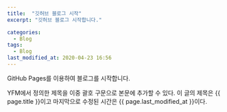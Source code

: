 ```yaml
---
title:  "깃허브 블로그 시작"
excerpt: "깃허브 블로그 시작합니다."

categories:
  - Blog
tags:
  - Blog
last_modified_at: 2020-04-23 16:56
---
```


GitHub Pages를 이용하여 블로그를 시작합니다.

YFM에서 정의한 제목을 이중 괄호 구문으로 본문에 추가할 수 있다.
이 글의 제목은 {{ page.title }}이고
마지막으로 수정된 시간은 {{ page.last_modified_at }}이다.